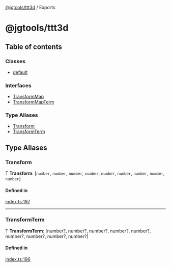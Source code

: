 [@jgtools/ttt3d](README.md) / Exports

# @jgtools/ttt3d

## Table of contents

### Classes

- [default](classes/default.md)

### Interfaces

- [TransformMap](interfaces/TransformMap.md)
- [TransformMapTerm](interfaces/TransformMapTerm.md)

### Type Aliases

- [Transform](modules.md#transform)
- [TransformTerm](modules.md#transformterm)

## Type Aliases

### Transform

Ƭ **Transform**: [`number`, `number`, `number`, `number`, `number`, `number`, `number`, `number`, `number`]

#### Defined in

[index.ts:197](https://github.com/JGTools/TTT3D/blob/f7dad99/src/index.ts#L197)

___

### TransformTerm

Ƭ **TransformTerm**: [number?, number?, number?, number?, number?, number?, number?, number?, number?]

#### Defined in

[index.ts:196](https://github.com/JGTools/TTT3D/blob/f7dad99/src/index.ts#L196)
